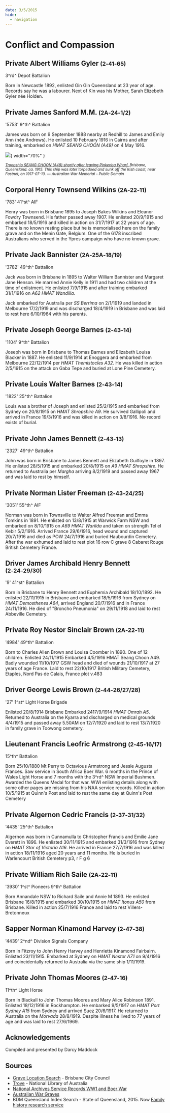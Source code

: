 ```yaml
---
date: 3/5/2015
hide:
  - navigation
---
```


# Conflict and Compassion 

<!--
???+ directions "Directions" 

    Starting point
    Walking directions to first headstone... is the grave of...
    
    ![](../assets/404.png){ width="15%" }
-->

## Private Albert Williams Gyler  <small>(2‑41‑65)</small>

3^rd^ Depot Battalion

Born in Newcastle 1892, enlisted Gin Gin Queensland at 23 year of age. Records say he was a labourer. Next of Kin was his Mother, Sarah Elizebeth Gyler née Holden.

<!--
??? directions "Directions" 

    Walking directions to next headstone... is the grave of...
    
    ![](../assets/404.png){ width="15%" }
-->

## Private James Sanford M.M. <small>(2A‑24‑1/2)</small>

'5753' 9^th^ Battalion 

James was born on 9 September 1888 nearby at Redhill to James and Emily Ann (née Andrews). He enlisted 10 February 1916 in Cairns and after training, embarked on *HMAT SEANG CHOON (A49)* on 4 May 1916.

![](../assets/hmat-seang-choon-a49.jpg){ width="70%" }  

*<small>[Troopship SEANG CHOON (A49) shortly after leaving Pinkenba Wharf. ](https://www.awm.gov.au/collection/H02243) Brisbane, Queensland. ca. 1915. This ship was later torpedoed and sunk off the Irish coast, near Fastnet, on 1917-07-10. — Australian War Memorial - Public Domain</small>*

## Corporal Henry Townsend Wilkins <small>(2A‑22‑11)</small>

'783' 41^st^ AIF 

Henry was born in Brisbane 1895 to Joseph Bakes Wilkins and Eleanor Fowdry Townsend. His father passed away 1907. He enlisted 20/9/1915 and embarked 18/5/1916 and killed in action on 31/7/1917 at 22 years of age. There is no known resting place but he is memorialised here on the family grave and on the Menin Gate, Belgium. One of the 6178 inscribed Australians who served in the Ypres campaign who have no known grave.

## Private Jack Bannister <small>(2A‑25A‑18/19)</small>

'3782' 49^th^ Battalion

Jack was born in Brisbane in 1895 to Walter William Bannister and Margaret Jane Henson. He married Annie Kelly in 1911 and had two children at the time of enlistment. He enlisted 7/9/1915 and after training embarked 31/1/1916 on *A62 HMAT Wandilla*. 

Jack embarked for Australia per *SS Berrima* on 2/1/1919 and landed in Melbourne 17/2/1919 and was discharged 18/4/1919 in Brisbane and was laid to rest here 6/10/1964 with his parents.

## Private Joseph George Barnes <small>(2‑43‑14)</small>

'1104' 9^th^ Battalion 

Joseph was born in Brisbane to Thomas Barnes and Elizabeth Louisa Blacker in 1887. He enlisted 11/9/1914 at Enoggera and embarked from Melbourne 22/12/1914 per *HMAT Themistocles A32*. He was killed in action 2/5/1915 on the attack on Gaba Tepe and buried at Lone Pine Cemetery.

## Private Louis Walter Barnes <small>(2‑43‑14)</small>

'1822' 25^th^ Battalion
 
Louis was a brother of Joseph and enlisted 25/2/1915 and embarked from Sydney on 20/8/1915 on *HMAT Shropshire A9*. He survived Gallipoli and arrived in France 19/3/1916 and was killed in action on 3/8/1916. No record exists of burial.

## Private John James Bennett <small>(2‑43‑13)</small>

'2327' 49^th^ Battalion 

John was born in Brisbane to James Bennett and Elizabeth Guilfoyle in 1897. He enlisted 28/5/1915 and embarked 20/8/1915 on *A9 HMAT Shropshire*. He returned to Australia per *Margha* arriving 8/2/1919 and passed away 1967 and was laid to rest by himself.

## Private Norman Lister Freeman <small>(2‑43‑24/25)</small>

'3051' 55^th^ AIF 

Norman was born in Townsville to Walter Alfred Freeman and Emma Tomkins in 1891. He enlisted on 13/8/1915 at Warwick Farm NSW and embarked on 8/10/1915 on *A69 HMAT Warilda* and taken on strength Tel el Kebir 5/2/1916. Arrived France 29/6/1916, head wound and captured 20/7/1916 and died as POW 24/7/1916 and buried Haubourdin Cemetery. After the war exhumed and laid to rest plot 16 row C grave 8 Cabaret Rouge British Cemetery France.

## Driver James Archibald Henry Bennett <small>(2‑24‑29/30)</small>

'9' 41^st^ Battalion 

Born in Brisbane to Henry Bennett and Euphemia Archibald 18/10/1892. He enlisted 22/11/1915 in Brisbane and embarked 18/5/1916 from Sydney on *HMAT Demosthenes A64*, arrived England 20/7/1916 and in France 24/11/1916. He died of "Broncho Pneumonia" on 29/11/1918 and laid to rest Abbeville Cemetery.

## Private Roy Nestor Sinclair Brown <small>(2A‑22‑11)</small>

'4984' 49^th^ Battalion 

Born to Charles Allen Brown and Louisa Coomber in 1890. One of 12 children. Enlisted 24/11/1915 Embarked 4/5/1916 HMAT Seang Choon A49.
Badly wounded 11/10/1917 GSW head and died of wounds 21/10/1917 at 27 years of age France. Laid to rest 22/10/1917 British Military Cemetery, Etaples, Nord Pas de Calais, France plot v.483

## Driver George Lewis Brown <small>(2‑44‑26/27/28)</small>

'27' 1^st^ Light Horse Brigade 

Enlisted 20/8/1914 Brisbane Embarked 2417/9/1914 *HMAT Omrah A5*. Returned to Australia on the Kyarra and discharged on medical grounds 4/4/1915 and passed away 5.50AM on 12/7/1920 and laid to rest 13/7/1920 in family grave in Toowong cemetery.

## Lieutenant Francis Leofric Armstrong  <small>(2‑45‑16/17)</small>

15^th^ Battalion

Born 25/10/1880 Mt Perry to Octavious Armstrong and Jessie Augusta Frances. Saw service in South Africa Boer War. 6 months in the Prince of Wales Light Horse and 7 months with the 3^rd^ NSW Imperial Bushmen. Awarded the Queens Medal for that war. WWI enlisting details along with some other pages are missing from his NAA service records. Killed in action 10/5/1915 at Quinn's Post and laid to rest the same day at Quinn's Post Cemetery

## Private Algernon Cedric Francis <small>(2‑37‑31/32)</small>

'4435' 25^th^ Battalion 

Algernon was born in Cunnamulla to Christopher Francis and Emilie Jane Everett in 1896. He enlisted 30/11/1915 and embarked 31/3/1916 from Sydney on *HMAT Star of Victoria A16*. He arrived in France 27/7/1916 and was killed in action 18/11/1916 aged 20 years and 11 months. He is buried in Warlencourt British Cemetery p3, r F g 6

## Private William Rich Saile <small>(2A‑22‑11)</small>

'3930' 1^st^ Pioneers 9^th^ Battalion 

Born Annandale NSW to Richard Saile and Annie M 1893. He enlisted Brisbane 16/8/1915 and embarked 30/10/1915 on *HMAT Itonus A50* from Brisbane. Killed in action 25/7/1916 France and laid to rest Villers-Bretonneux

## Sapper Norman Kinamond Harvey <small>(2‑47‑38)</small>

'4439' 2^nd^ Division Signals Company 

Born in Fitzroy to John Henry Harvey and Henrietta Kinamond Fairbairn. Enlisted 23/11/1915. Embarked at Sydney on *HMAT Nestor A71* on 9/4/1916 and coincidentally returned to Australia via the same ship 1/11/1919.

## Private John Thomas Moores <small>(2‑47‑16)</small>

11^th^ Light Horse 

Born in Blackall to John Thomas Moores and Mary Alice Robinson 1891. Enlisted 18/12/1916 in Rockhampton. He embarked 9/5/1917 on *HMAT Port Sydney A15* from Sydney and arrived Suez 20/6/1917. He returned to Australia on the *Morvada* 28/8/1919. Despite illness he lived to 77 years of age and was laid to rest 27/6/1969.

## Acknowledgements

Compiled and presented by Darcy Maddock

## Sources

- [Grave Location Search](https://graves.brisbane.qld.gov.au) - Brisbane City Council
- [Trove](https://trove.nla.gov.au) - National Library of Australia
- [National Archives Service Records WW1 and Boer War](https://www.naa.gov.au/explore-collection/defence-and-war-service-records)
- [Australian War Graves](https://www.dva.gov.au/wargraves)
- BDM Queensland Index Search - State of Queensland, 2015. Now [Family history research service](https://www.familyhistory.bdm.qld.gov.au)

<!--
<div class="noprint" markdown="1">

## Brochure

**[Download this walk](../assets/guides/printers.pdf)** - designed to be printed and folded in half to make an A5 brochure.

</div>
-->
